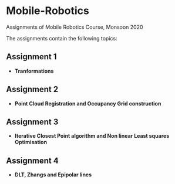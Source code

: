 # Mobile-Robotics
Assignments of Mobile Robotics Course, Monsoon 2020

 The assignments contain the following topics:

## Assignment 1
  - **Tranformations** 
## Assignment 2
  - **Point Cloud Registration and Occupancy Grid construction** 
## Assignment 3
  - **Iterative Closest Point algorithm and Non linear Least squares Optimisation** 
## Assignment 4
  - **DLT, Zhangs and Epipolar lines** 

